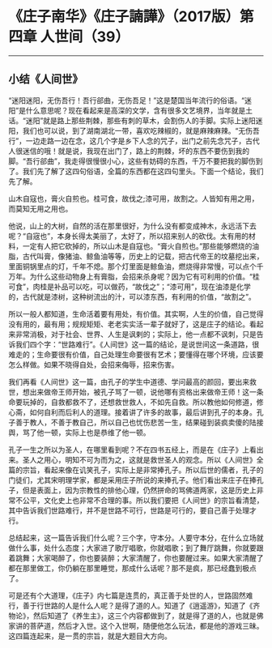 # 《庄子南华》《庄子諵譁》（2017版）第四章 人世间（39）

------

## 小结《人间世》

“迷阳迷阳，无伤吾行！吾行郤曲，无伤吾足！”这是楚国当年流行的俗语。“迷阳”是什么意思呢？现在看起来是高深的文学，含有很多文艺境界，当年就是土话。“迷阳”就是路上那些荆棘，那些有刺的草木，会割伤人的手脚。实际上迷阳迷阳，我们也可以说，到了湖南湖北一带，喜欢吃辣椒的，就是麻辣麻辣。“无伤吾行”，一边走路一边在念，这几个字是乡下人念的咒子，出门之前先念咒子，古代人很迷信的哦！就是说，我现在出门了，路上的荆棘，坏的东西不要伤到我的脚。“吾行郤曲”，我走得很慢很小心，这些有妨碍的东西，千万不要把我的脚伤到了。我们先了解了这四句俗语，全篇的东西都在这四句里头。下面一个结论，我们先了解。

山木自寇也，膏火自煎也。桂可食，故伐之;漆可用，故割之。人皆知有用之用，而莫知无用之用也。

他说，山上的大树，自然的活在那里很好，为什么没有都变成神木，永远活下去呢？“自宼也”，本身长得太美丽了，太好了，所以招来别人的砍伐。太有用的材料，一定有人把它砍掉的，所以山木是自寇也。“膏火自煎也。”那些能够燃烧的油脂，古代叫膏，像猪油、鲸鱼油等等，历史上的记载，把古代帝王的坟墓挖出来，里面铜锅里点的灯，千年不熄。那个灯里面是鲸鱼油，燃烧得非常慢，可以点个千万年。为什么这些动物身上有膏脂，会招来杀身呢？因为它有可利用的价值。“桂可食”，肉桂是补品可以吃，可以做药，“故伐之”；“漆可用”，现在油漆是化学的，古代就是漆树，这种树流出的汁，可以漆东西，有利用的价值，“故割之”。

所以一般人都知道，生命活着要有用处，有价值。其实啊，人生的价值，自己觉得没有用的，最有用；规规矩矩、老老实实活一辈子就好了，这是庄子的结论。看起来非常消极，对于社会、世界、人生是讽剌的；实际上，他一点都不讽刺，只是告诉我们四个字：“世路难行”。《人间世》这一篇的结论，是说世间这一条道路，很难走的；生命要很有价值，自己处理生命要很有艺术；要懂得在哪个环境，应该要怎么样做。如果不晓得自处，会招来侮辱，招来伤害。

我们再看《人间世》这一篇，由孔子的学生中道德、学问最高的颜回，要出来救世，想出来做帝王师开始，被孔子骂了一顿，说他哪有资格出来做帝王师！这一条命要玩掉的，自救都救不了，还想救世救人，不如先自救。所以教他如何修道，修心斋，如何自利而后利人的道理。接着讲了许多的故事，最后讲到孔子的本身。孔子善于教人，不善于教自己，所以自己也忧伤悲苦一生，结果碰到装疯卖傻的陆接舆，骂了他一顿，实际上也是恭维了他一顿。

孔子一生之所以为圣人，在哪里看到呢？不在四书五经上，而是在《庄子》上看出来。圣人之用心，明知不可为而为之，这就是救世圣人的观念。所以《人间世》全篇的宗旨，看起来像在讥笑孔子，实际上是非常捧孔子。所以后世的儒者，孔子的门徒们，尤其宋明理学家，都是采用庄子所说的来捧孔子。他们看出来庄子在捧孔子，但是表面上，因为宗教性的排他心理，仍然拼命的骂佛道两家，这是历史上非常不公平，文化史上也非常不合理的事。所以我们要把《人间世》的宗旨看清楚，其中告诉我们世路难行，并不是世路不可行，世路是可行的，要自己善于处理才行。

总结起来，这一篇告诉我们什么呢？三个字，守本分。人要守本分，在什么立场就做什么事，处什么态度；大家进了歌厅唱歌，你就唱歌；到了舞厅跳舞，你就要跟着跳舞；大家喝醉了，你也要装醉；大家清醒了，你也要醒过来。如果大家清醒了都在那里做工，你仍躺在那里睡觉，那成什么话呢？那不是疯，那已经蠢到极点了。

可是还有个大道理，《庄子》内七篇是连贯的，真正善于处世的人，世路固然难行，善于行世路的人是什么人呢？是得了道的人。知道了《逍遥游》，知道了《齐物论》，然后知道了《养生主》，这三个内容都做到了，就是得了道的人，也就是佛家讲的菩萨道，然后才入世。这个入世啊，随便他怎么玩法，都是他的游戏三昧。这四篇连起来，是一贯的宗旨，就是大题目大方向。
